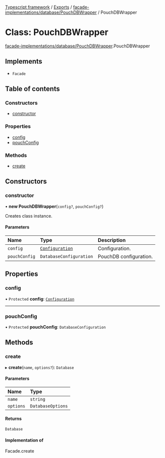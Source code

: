 [Typescript framework](../index.md) / [Exports](../modules.md) / [facade-implementations/database/PouchDBWrapper](../modules/facade_implementations_database_PouchDBWrapper.md) / PouchDBWrapper

# Class: PouchDBWrapper

[facade-implementations/database/PouchDBWrapper](../modules/facade_implementations_database_PouchDBWrapper.md).PouchDBWrapper

## Implements

- `Facade`

## Table of contents

### Constructors

- [constructor](facade_implementations_database_PouchDBWrapper.PouchDBWrapper.md#constructor)

### Properties

- [config](facade_implementations_database_PouchDBWrapper.PouchDBWrapper.md#config)
- [pouchConfig](facade_implementations_database_PouchDBWrapper.PouchDBWrapper.md#pouchconfig)

### Methods

- [create](facade_implementations_database_PouchDBWrapper.PouchDBWrapper.md#create)

## Constructors

### constructor

• **new PouchDBWrapper**(`config?`, `pouchConfig?`)

Creates class instance.

#### Parameters

| Name | Type | Description |
| :------ | :------ | :------ |
| `config` | [`Configuration`](../interfaces/facade_implementations_database_PouchDBWrapper_Database.Configuration.md) | Configuration. |
| `pouchConfig` | `DatabaseConfiguration` | PouchDB configuration. |

## Properties

### config

• `Protected` **config**: [`Configuration`](../interfaces/facade_implementations_database_PouchDBWrapper_Database.Configuration.md)

___

### pouchConfig

• `Protected` **pouchConfig**: `DatabaseConfiguration`

## Methods

### create

▸ **create**(`name`, `options?`): `Database`

#### Parameters

| Name | Type |
| :------ | :------ |
| `name` | `string` |
| `options` | `DatabaseOptions` |

#### Returns

`Database`

#### Implementation of

Facade.create
